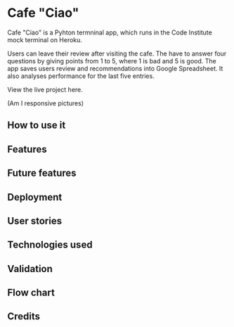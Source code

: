 # Cafe "Ciao"

Cafe "Ciao" is a Pyhton termninal app, which runs in the Code Institute mock terminal on Heroku.

Users can leave their review after visiting the cafe. The have to answer four questions by giving points from 1 to 5, where 1 is bad and 5 is good. The app saves users review and recommendations into Google Spreadsheet. It also analyses performance for the last five entries.

View the live project here.

(Am I responsive pictures)

## How to use it

## Features

## Future features

## Deployment

## User stories

## Technologies used

## Validation

## Flow chart

## Credits

